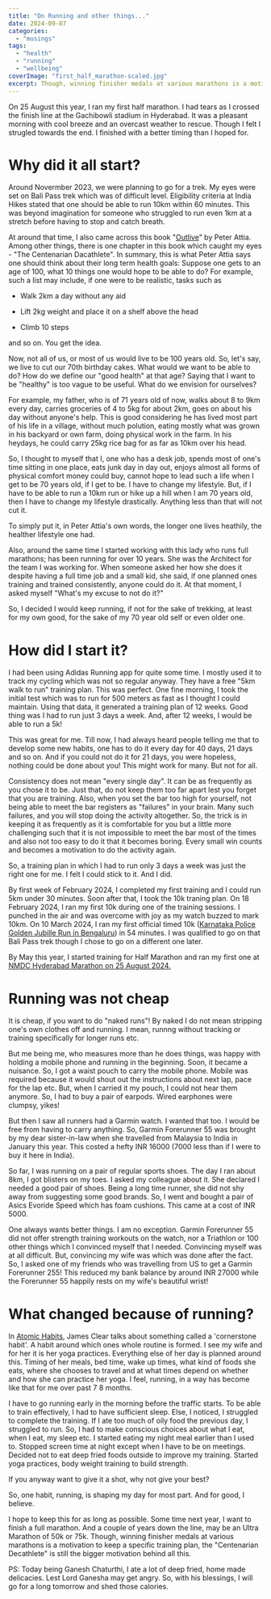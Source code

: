 ```yaml
---
title: "On Running and other things..."
date: 2024-09-07
categories:
  - "musings"
tags:
  - "health"
  - "running"
  - "wellbeing"
coverImage: "first_half_marathon-scaled.jpg"
excerpt: Though, winning finisher medals at various marathons is a motivation to keep a specific training plan, the “Centenarian Decathlete” is still the bigger motivation behind all this.
---
```


On 25 August this year, I ran my first half marathon. I had tears as I crossed the finish line at the Gachibowli stadium in Hyderabad. It was a pleasant morning with cool breeze and an overcast weather to rescue. Though I felt I strugled towards the end. I finished with a better timing than I hoped for.

# Why did it all start?

Around Novermber 2023, we were planning to go for a trek. My eyes were set on Bali Pass trek which was of difficult level. Eligibility criteria at India Hikes stated that one should be able to run 10km within 60 minutes. This was beyond imagination for someone who struggled to run even 1km at a stretch before having to stop and catch breath.

At around that time, I also came across this book "[Outlive](https://amzn.to/3XiJbmt)" by Peter Attia. Among other things, there is one chapter in this book which caught my eyes - "The Centenarian Dacathlete". In summary, this is what Peter Attia says one should think about their long term health goals: Suppose one gets to an age of 100, what 10 things one would hope to be able to do? For example, such a list may include, if one were to be realistic, tasks such as

- Walk 2km a day without any aid

- Lift 2kg weight and place it on a shelf above the head

- Climb 10 steps

and so on. You get the idea.

Now, not all of us, or most of us would live to be 100 years old. So, let's say, we live to cut our 70th birthday cakes. What would we want to be able to do? How do we define our "good health" at that age? Saying that I want to be "healthy" is too vague to be useful. What do we envision for ourselves?

For example, my father, who is of 71 years old of now, walks about 8 to 9km every day, carries groceries of 4 to 5kg for about 2km, goes on about his day without anyone's help. This is good considering he has lived most part of his life in a village, without much polution, eating mostly what was grown in his backyard or own farm, doing physical work in the farm. In his heydays, he could carry 25kg rice bag for as far as 10km over his head.

So, I thought to myself that I, one who has a desk job, spends most of one's time sitting in one place, eats junk day in day out, enjoys almost all forms of physical comfort money could buy, cannot hope to lead such a life when I get to be 70 years old, if I get to be. I have to change my lifestyle. But, if I have to be able to run a 10km run or hike up a hill when I am 70 years old, then I have to change my lifestyle drastically. Anything less than that will not cut it.

To simply put it, in Peter Attia's own words, the longer one lives heathily, the healther lifestyle one had.

Also, around the same time I started working with this lady who runs full marathons; has been running for over 10 years. She was the Architect for the team I was working for. When someone asked her how she does it despite having a full time job and a small kid, she said, if one planned ones training and trained consistently, anyone could do it. At that moment, I asked myself "What's my excuse to not do it?"

So, I decided I would keep running, if not for the sake of trekking, at least for my own good, for the sake of my 70 year old self or even older one.

# How did I start it?

I had been using Adidas Running app for quite some time. I mostly used it to track my cycling which was not so regular anyway. They have a free "5km walk to run" training plan. This was perfect. One fine morning, I took the initial test which was to run for 500 meters as fast as I thought I could maintain. Using that data, it generated a training plan of 12 weeks. Good thing was I had to run just 3 days a week. And, after 12 weeks, I would be able to run a 5k!

This was great for me. Till now, I had always heard people telling me that to develop some new habits, one has to do it every day for 40 days, 21 days and so on. And if you could not do it for 21 days, you were hopeless, nothing could be done about you! This might work for many. But not for all.

Consistency does not mean "every single day". It can be as frequently as you chose it to be. Just that, do not keep them too far apart lest you forget that you are training. Also, when you set the bar too high for yourself, not being able to meet the bar registers as "failures" in your brain. Many such failures, and you will stop doing the activity altogether. So, the trick is in keeping it as frequently as it is comfortable for you but a little more challenging such that it is not impossible to meet the bar most of the times and also not too easy to do it that it becomes boring. Every small win counts and becomes a motivation to do the activity again.

So, a training plan in which I had to run only 3 days a week was just the right one for me. I felt I could stick to it. And I did.

By first week of February 2024, I completed my first training and I could run 5km under 30 minutes. Soon after that, I took the 10k traning plan. On 18 February 2024, I ran my first 10k during one of the training sessions. I punched in the air and was overcome with joy as my watch buzzed to mark 10km. On 10 March 2024, I ran my first official timed 10k ([Karnataka Police Golden Jubille Run in Bengaluru](https://www.sportstimingsolutions.in/share.php?event_id=79089&bib=14014)) in 54 minutes. I was qualified to go on that Bali Pass trek though I chose to go on a different one later.

By May this year, I started training for Half Marathon and ran my first one at [NMDC Hyderabad Marathon on 25 August 2024.](https://www.timingindia.com/my-result-details/MjExMjI6dGltaW5nX3IyNDA4X05NRENITTJfTUFSQVRIT046Tk1EQyBIWURFUkFCQUQgTUFSQVRIT04gMjAyNA==#head)

# Running was not cheap

It is cheap, if you want to do "naked runs"! By naked I do not mean stripping one's own clothes off and running. I mean, runnng without tracking or training specifically for longer runs etc.

But me being me, who measures more than he does things, was happy with holding a mobile phone and running in the beginning. Soon, it became a nuisance. So, I got a waist pouch to carry the mobile phone. Mobile was required because it would shout out the instructions about next lap, pace for the lap etc. But, when I carried it my pouch, I could not hear them anymore. So, I had to buy a pair of earpods. Wired earphones were clumpsy, yikes!

But then I saw all runners had a Garmin watch. I wanted that too. I would be free from having to carry anything. So, Garmin Forerunner 55 was brought by my dear sister-in-law when she travelled from Malaysia to India in January this year. This costed a hefty INR 16000 (7000 less than if I were to buy it here in India).

So far, I was running on a pair of regular sports shoes. The day I ran about 8km, I got blisters on my toes. I asked my colleague about it. She declared I needed a good pair of shoes. Being a long time runner, she did not shy away from suggesting some good brands. So, I went and bought a pair of Asics Evoride Speed which has foam cushions. This came at a cost of INR 5000.

One always wants better things. I am no exception. Garmin Forerunner 55 did not offer strength training workouts on the watch, nor a Triathlon or 100 other things which I convinced myself that I needed. Convincing myself was at all difficult. But, convincing my wife was which was done after the fact. So, I asked one of my friends who was travelling from US to get a Garmin Forerunner 255! This reduced my bank balance by around INR 27000 while the Forerunner 55 happily rests on my wife's beautiful wrist!

# What changed because of running?

In [Atomic Habits](https://amzn.to/4dZ7Svt), James Clear talks about something called a 'cornerstone habit'. A habit around which ones whole routine is formed. I see my wife and for her it is her yoga practices. Everything else of her day is planned around this. Timing of her meals, bed time, wake up times, what kind of foods she eats, where she chooses to travel and at what times depend on whether and how she can practice her yoga. I feel, running, in a way has become like that for me over past 7 8 months.

I have to go running early in the morning before the traffic starts. To be able to train effectively, I had to have sufficient sleep. Else, I noticed, I struggled to complete the training. If I ate too much of oily food the previous day, I struggled to run. So, I had to make conscious choices about what I eat, when I eat, my sleep etc. I started eating my night meal earlier than I used to. Stopped screen time at night except when I have to be on meetings. Decided not to eat deep fried foods outside to improve my training. Started yoga practices, body weight training to build strength.

If you anyway want to give it a shot, why not give your best?

So, one habit, running, is shaping my day for most part. And for good, I believe.

I hope to keep this for as long as possible. Some time next year, I want to finish a full marathon. And a couple of years down the line, may be an Ultra Marathon of 50k or 75k. Though, winning finisher medals at various marathons is a motivation to keep a specific training plan, the "Centenarian Decathlete" is still the bigger motivation behind all this.

PS: Today being Ganesh Chaturthi, I ate a lot of deep fried, home made delicacies. Lest Lord Ganesha may get angry. So, with his blessings, I will go for a long tomorrow and shed those calories.
